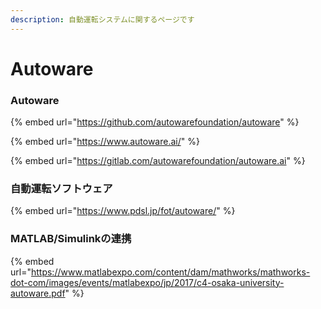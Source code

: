 ```yaml
---
description: 自動運転システムに関するページです
---
```


# Autoware



### Autoware

{% embed url="https://github.com/autowarefoundation/autoware" %}

{% embed url="https://www.autoware.ai/" %}

{% embed url="https://gitlab.com/autowarefoundation/autoware.ai" %}



### 自動運転ソフトウェア

{% embed url="https://www.pdsl.jp/fot/autoware/" %}



### MATLAB/Simulinkの連携

{% embed url="https://www.matlabexpo.com/content/dam/mathworks/mathworks-dot-com/images/events/matlabexpo/jp/2017/c4-osaka-university-autoware.pdf" %}







